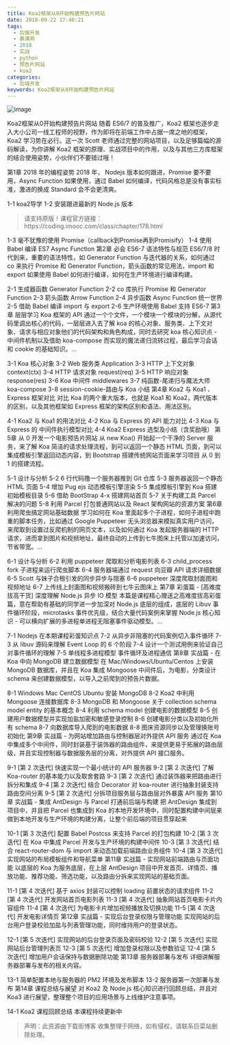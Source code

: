 ```yaml
---
title: Koa2框架从0开始构建预告片网站
date: 2018-09-22 17:40:21
tags:
  - 后端开发
  - 慕课网
  - 2018
  - 实战
  - python
  - 预告片网站
  - koa2
categories:
  - 后端开发
keywords: Koa2框架从0开始构建预告片网站
---
```

![image](https://szimg.mukewang.com/5a67ebf50001b6d005400300-360-202.jpg)

Koa2框架从0开始构建预告片网站
随着 ES6/7 的普及推广，Koa2 框架也逐步走入大小公司一线工程师的视野，作为即将在前端工作中占据一席之地的框架，Koa2 学习势在必行。这一次 Scott 老师通过完整的网站项目，以及足够篇幅的源码解读，为你讲解 Koa2 框架的原理、实战项目中的作用，以及与其他三方库框架的结合使用姿势，小伙伴们不要错过哦！

第1章 2018 年的编程姿势
2018 年， Nodejs 版本如何跟进，Promise 要不要用，Async Function 如果使用，通过 Babel 如何编译，代码风格总是没有事实标准，激进的换成 Standard 会不会更清爽。

1-1 koa2导学
1-2 安装跟进最新的 Node.js 版本

<!-- more -->
<blockquote class="blockquote-center">
请支持原版！课程官方链接：https://coding.imooc.com/class/chapter/178.html</blockquote>
</blockquote>



1-3 毫不犹豫的使用 Promise（callback到Promise再到Promisify）
1-4 使用 Babel 编译 ES7 Async Function
第2章 必会 ES6-7 语法特性与规范
ES6/7/8 时代到来，重要的语法特性，如 Generator Function 与迭代器的关系，如何通过 co 来执行 Promise 和 Generator Function，箭头函数的常见用法，import 和 export 如果使用 Babel 如何进行编译，如何在生产环境进行编译构建。

2-1 生成器函数 Generator Function
2-2 co 库执行 Promise 和 Generator Function
2-3 箭头函数 Arrow Function
2-4 异步函数 Async Function 统一世界
2-5 借助 Babel 编译 import 与 export
2-6 生产环境使用 Babel 支持 ES6-7
第3章 层层学习 Koa 框架的 API
通过一个个文件，一个模块一个模块的分解，从源代码里调出核心的代码，一层层进入去了解 koa 的核心对象、服务类、上下文对象、请求与相应对象他们的代码架构和角色构成，同时去研究 koa 核心知识点 - 中间件机制以及借助 koa-compose 而实现的魔法递归流转过程，最后学习会话和 cookie 的基础知识。...

3-1 Koa 核心对象
3-2 Web 服务类 Application
3-3 HTTP 上下文对象 context(ctx)
3-4 HTTP 请求对象 request(req)
3-5 HTTP 响应对象 response(res)
3-6 Koa 中间件 middlewares
3-7 纯函数-尾递归与魔法大师 koa-compose
3-8 session-cookie-路由与 Koa 小结
第4章 Koa2 与 Koa1 、Express 框架对比
对比 Koa 的两个重大版本，也就是 Koa1 和 Koa2，两代版本的区别，以及其他框架如 Express 框架的架构区别和语法、用法区别。

4-1 Koa2 与 Koa1 的用法对比
4-2 Koa 与 Express 的 API 能力对比
4-3 Koa 与 Express 的 中间件执行模型对比
4-4 Koa2 Express 选型及小结（含奖励哦）
第5章 从 0 开发一个电影预告片网站
从 new Koa() 开始起一个干净的 Server 服务，来了解 Koa 简洁的请求处理流程，到可以返回一个静态 HTML 页面，到可以集成模板引擎返回动态内容，到 Bootstrap 搭建传统网站页面来学习项目 从 0 到 1 的搭建流程。

5-1 设计与分析
5-2 6 行代码撸一个服务器推到 Git 仓库
5-3 服务器返回一个静态 HTML 页面
5-4 增加 Pug ejs 动态模板引擎渲染
5-5 集成模板引擎到 Koa 搭建初始模板目录
5-6 借助 BootStrap 4-x 搭建网站首页
5-7 关于构建工具 Parcel 解决的问题
5-8 利用 Parcel 打包普通网站以及 React 架构网站的资源方案
第6章 利用爬虫搞定网站基础数据
学习如何在 Koa 里面起多个子进程，如何子进程中跑重的脚本任务，比如通过 Google Puppeteer 无头浏览器来模拟真实用户访问，来爬取到设置过反爬机制的网页文本，以及如何通过 Koa 发起服务器端的 HTTP 请求，进而拿到图片和视频地址，最终自动的上传到七牛图床上托管以加速访问，节省带宽。...

6-1 设计与分析
6-2 利用 puppeteer 爬取和分析电影列表
6-3 child_process fork 子进程来运行爬虫脚本
6-4 服务器端通过 request 向豆瓣 API 请求详细数据
6-5 Scott 与妹子合租引发的同步异步与阻塞
6-6 puppeteer 深度爬取封面图和视频地址
6-7 上传线上封面图和视频搬砖到七牛云图床上
第7章 彩蛋篇 - [高难度拔高干货] 深度理解 Node.js 异步 IO 模型
本篇是课程精心赠送之高难度拔高彩蛋篇，意在帮助有基础的同学进一步加深对 Node.js 底层的组成，底层的 Libuv 事件循环阶段，microtasks 事件优先级，结合大量代码案例来掌握 Node.js 核心知识 - 可以横向扩展的多进程单进程无阻塞事件驱动模型。...

7-1 Nodejs 在本期课程彩蛋知识点
7-2 从异步非阻塞的代码案例切入事件循环
7-3 从 libuv 源码来理解 Event Loop 的 6 个阶段
7-4 设计一个测试用例来验证自己对事件循环的理解
7-5 单线程多进程模型 事件循环及进程通信
第8章 实战篇 - 在 Koa 中向 MongoDB 建立数据模型
在 Mac/Windows/Ubuntu/Centos 上安装 MongoDB 数据库，并且在 Koa 集成 Mongoose 中间件后，为电影，分类设计 schema 来创建数据模型，以导入之前爬到的预告片数据。

8-1 Windows Mac CentOS Ubuntu 安装 MongoDB
8-2 Koa2 中利用 Mongoose 连接数据库
8-3 MongoDB 和 Mongoose 关于 collection schema model entity 的基本概念
8-4 利用 schema model 创建电影的数据模型
8-5 创建用户数据模型并实现加盐加密和敏感登录控制
8-6 创建电影分类以及初始化所有 schema
8-7 向数据库导入爬到的电影数据
8-8 图床资源同步以及管理换账号初始化
第9章 实战篇 - 为网站增加路由与控制器层对外提供 API 服务
通过在 Koa 中集成多个中间件，同时封装基于装饰器的路由组件，来提供更易于拓展的路由层级，并且实现控制器与数据服务层的分离，对外提供 API 接口服务。

9-1 [第 2 次迭代] 快速实现一个最小统计的 API 服务器
9-2 [第 2 次迭代] 了解 Koa-router 的基本能力以及取舍套路
9-3 [第 2 次迭代] 通过装饰器来把路由进行拆分和集成
9-4 [第 2 次迭代] 结合 Decorator 对 koa-router 进行抽象封装支持路由空间分离
9-5 [第 2 次迭代] 分拆项目服务层与路由层对外暴露 API 服务
第10章 实战篇 - 集成 AntDesign 与 Parcel 打通前后端与构建
把 AntDesign 集成到项目中，并且把 Parcel 也集成到 Koa 的本地开发环境中，同时配置构建中间层来做到本地开发与生产环境的构建分离，让整个前后端的项目贯穿起来

10-1 [第 3 次迭代] 配置 Babel Postcss 来支持 Parcel 的打包构建
10-2 [第 3 次迭代] 在 Koa 中集成 Parcel 开发与生产环境的构建中间件
10-3 [第 3 次迭代] 结合 react-router-dom 与 import 来动态加载前端路由业务组件
10-4 [第 3 次迭代] 实现网站的布局模板组件和导航菜单
第11章 实战篇 - 实现网站前端路由与页面功能
以底层的 Koa 为服务底层，在上层 AntDesign 项目中开发首页、详情页、播放功能、推荐功能、筛选功能，以及路由分拆来实现网站的基础页面。

11-1 [第 4 次迭代] 基于 axios 封装可以控制 loading 前置状态的请求组件
11-2 [第 4 次迭代] 开发网站首页电影列表
11-3 [第 4 次迭代] 抽象网站首页电影卡片内容组件
11-4 [第 4 次迭代] 为电影卡片增加视频播放及切换功能
11-5 [第 4 次迭代] 开发电影详情页
第12章 实战篇 - 实现后台登录权限与管理功能
实现网站的后台用户登录校验加盐与列表管理功能，同时维持用户的登录状态。

12-1 [第 5 次迭代] 实现网站的后台登录页面及密码校验
12-2 [第 5 次迭代] 实现网站后台管理列表页
12-3 [第 5 次迭代] 增加登录权限以及参数验证
12-4 [第 5 次迭代] 增加用户会话保持与数据删除功能
第13章 服务器部署与发布
详细讲解服务器部署与发布的相关内容。

13-1 简单配置本地与服务器的 PM2 环境及发布脚本
13-2 服务器第一次部署与发布
第14章 课程总结与展望
对 Koa2 及 Node.js 核心知识进行回顾总结，并且对 Koa3 进行展望，整理整个项目的应用场景与上线维护注意事项。

14-1 Koa2 课程回顾总结
本课程持续更新中


<blockquote class="blockquote-center">声明：此资源由下载街博客 收集整理于网络，如有侵权，请联系巨菜站删除处理。</blockquote>

<div id="jspay" sid="KW6CVsW1608" style="display:none">KW6CVsW1608</div>
<script type="text/javascript" src="https://www.fageka.com/j.js"></script>
<script type="text/javascript" src="https://www.fageka.com/f.js" charset="utf-8"></script>
